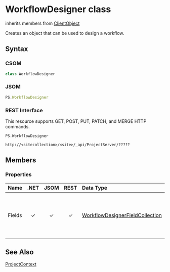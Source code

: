 [comment]: # (Name:WorkflowDesigner)
[comment]: # (Name:Microsoft.ProjectServer.WorkflowDesigner)
[comment]: # (Type:class)
[comment]: # (Status:Incomplete)

# <a name="name"></a>WorkflowDesigner class

inherits members from [ClientObject](https://msdn.microsoft.com/en-us/library/microsoft.sharepoint.client.clientobject.aspx)<br/>

<a name="description"></a>Creates an object that can be used to design a workflow.

## <a name="syntax"></a>Syntax

### CSOM

```C#
class WorkflowDesigner 
```
### JSOM

```JavaScript
PS.WorkflowDesigner
```
### REST Interface

This resource supports GET, POST, PUT, PATCH, and MERGE HTTP commands.

```
PS.WorkflowDesigner

http://<sitecollection>/<site>/_api/ProjectServer/?????
```

## <a name="members"></a>Members

### <a name="properties"></a>Properties

|**Name**|**.NET**|**JSOM**|**REST**|**Data Type**|**Description**|
|:-----|:-----:|:-----:|:-----:|:-----|:-----|
|<a name="Fields"></a>Fields|&#x2713;|&#x2713;|&#x2713;|[WorkflowDesignerFieldCollection](WorkflowDesignerFieldCollection.md)|Gets custom field definitions that apply to project entities.|

## <a name="seeAlso"></a>See Also

[ProjectContext](ProjectContext.md)<br/>
